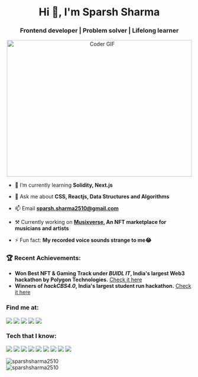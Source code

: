 <h1 align="center">Hi 👋, I'm Sparsh Sharma</h1>
<h3 align="center">Frontend developer | Problem solver | Lifelong learner</h3>

<p align="center"><img src="https://media.giphy.com/media/qgQUggAC3Pfv687qPC/giphy.gif" alt="Coder GIF" width="500" height="370"></p>


- 🌱 I’m currently learning **Solidity, Next.js**

- 💬 Ask me about **CSS, Reactjs, Data Structures and Algorithms**

- 📫 Email **sparsh.sharma2510@gmail.com**

- ⚒ Currently working on **<a href="https://musomatic.vercel.app">Musixverse</a>, An NFT marketplace for musicians and artists** 

- ⚡ Fun fact: **My recorded voice sounds strange to me😂**

<h3>🏆 Recent Achievements:</h3>
<ul>
 <li> <strong>Won Best NFT & Gaming Track under <em>BUIDL IT</em>, India's largest Web3 hackathon by Polygon Technologies.</strong> <a href="https://devfolio.co/submissions/musomatic-cf6f">Check it here</a></li>
 <li> <strong>Winners of <em>hackCBS4.0</em>, India's largest student run hackathon.</strong> <a href="https://hackcbs4.hackerearth.com/">Check it here</a></li>
 
</ul>

<h3 align="left">Find me at:</h3>
<p align="left">
 <a href="https://linkedin.com/in/sparsharma" target="blank"><img align="center" src="https://img.shields.io/badge/LinkedIn-0077B5?style=for-the-badge&logo=linkedin&logoColor=white"/></a>
 <a href="https://www.leetcode.com/sparsh_2510" target="blank"><img align="center" src="https://img.shields.io/badge/-LeetCode-FFA116?style=for-the-badge&logo=LeetCode&logoColor=black"/></a> 
<a href="https://auth.geeksforgeeks.org/user/sparshsharma2510/practice/" target="blank"><img align="center" src="https://img.shields.io/badge/GeeksforGeeks-298D46?style=for-the-badge&logo=geeksforgeeks&logoColor=white"/></a>
  <a href="https://www.codechef.com/users/sparsh_2510" target="blank"><img align="center" src="https://img.shields.io/badge/Codechef-%23B92B27.svg?&style=for-the-badge&logo=Codechef&logoColor=white"/></a>
<a href="https://www.hackerrank.com/Sparsh2510?hr_r=1" target="blank"><img align="center" src="https://img.shields.io/badge/-Hackerrank-2EC866?style=for-the-badge&logo=HackerRank&logoColor=white"/></a>
</p>

<h3 align="left">Tech that I know:</h3>
<p align="left">
<img src = "https://img.shields.io/badge/Java-ED8B00?style=for-the-badge&logo=java&logoColor=white"/>
<img src= "https://img.shields.io/badge/-NodeJs-9DFC03?logo=node.js&logoColor=white&color=green&style=for-the-badge"/>
<img src = "https://img.shields.io/badge/JavaScript-323330?style=for-the-badge&logo=javascript&logoColor=F7DF1E" />
<img src = "https://img.shields.io/badge/HTML5-E34F26?style=for-the-badge&logo=html5&logoColor=white"/>
<img src = "https://img.shields.io/badge/CSS3-1572B6?style=for-the-badge&logo=css3&logoColor=white"/>
<img src = "https://img.shields.io/badge/MongoDB-4EA94B?style=for-the-badge&logo=mongodb&logoColor=white"/>
<img src = "https://img.shields.io/badge/jQuery-0769AD?style=for-the-badge&logo=jquery&logoColor=white"/>
<img src = "https://img.shields.io/badge/Bootstrap-563D7C?style=for-the-badge&logo=bootstrap&logoColor=white"/>
<img src = "https://img.shields.io/badge/React-20232A?style=for-the-badge&logo=react&logoColor=61DAFB"/>
</p>
<p>
<img align="left" src="https://github-readme-stats.vercel.app/api/top-langs?username=sparshsharma2510&show_icons=true&locale=en&layout=compact" alt="sparshsharma2510" />
 <br/>
<img align="left" src="https://github-readme-stats.vercel.app/api?username=sparshsharma2510&show_icons=true&locale=en" alt="sparshsharma2510" /></p>
